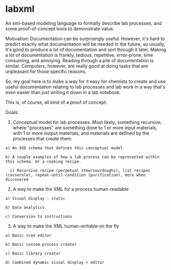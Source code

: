 # labxml
An xml-based modeling language to formally describe lab processes, and some proof-of-concept tools to demonstrate value.

Motivation: Documentation can be surprisingly useful. 
However, it's hard to predict exactly what documentation will be needed in the future, so usually, it's good to produce a lot of documentation and sort through it later.
Making a lot of documentation is frankly, tedious, repetitive, error-prone, time consuming, and annoying. Reading through a pile of documentation is similar.
Computers, however, are really good at doing tasks that are unpleasant for those specific reasons.

So, my goal here is to make a way for it easy for chemists to create and use useful documentation relating to lab processes and lab work in a way that's even easier than just writing it down in a lab notebook.

This is, of course, all kind of a proof of concept.

Goals:
  1) Conceptual model for lab processes. Most likely, something recursive, where "processes" are something done to 1 or more input materials, with 1 or more output materials, and materials are defined by the processes that create them.
    
    a) An XSD schema that defines this conceptual model
    
    b) A couple examples of how a lab process can be represented within this schema. Or a cooking recipe. 
      
      i) Recursive recipe (perpetual stew/sourdoughs), list recipes (casserole), repeat-until-condition (purification), more when discovered
     
  2) A way to make the XML for a process human-readable
    
    a) Visual display - static
    
    b) Data analytics. 
    
    c) Conversion to instructions
  
  3) A way to make the XML human-writable on the fly
  
    a) Basic tree editor
    
    b) Basic custom process creator
    
    c) Basic library creator
    
    d) Combined dynamic visual display + editor
